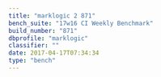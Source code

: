 ```yaml
---
title: "marklogic 2 871"
bench_suite: "17w16 CI Weekly Benchmark"
build_number: "871"
dbprofile: "marklogic"
classifier: ""
date: 2017-04-17T07:34:34
type: "bench"
---
```

